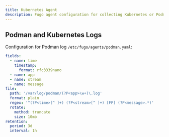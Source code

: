 ```yaml
---
title: Kubernetes Agent
description: Fugo agent configuration for collecting Kubernetes or Podman logs
---
```


## Podman and Kubernetes Logs

Configuration for Podman log `/etc/fugo/agents/podman.yaml`:

```yaml
fields:
  - name: time
    timestamp:
      format: rfc3339nano
  - name: app
  - name: stream
  - name: message
file:
  path: '/var/log/podman/(?P<app>\w+)\.log'
  format: plain
  regex: '^(?P<time>[^ ]+) (?P<stream>[^ ]+) [FP] (?P<message>.*)'
  rotate:
    method: truncate
    size: 10mb
retention:
  period: 3d
  interval: 1h
```
